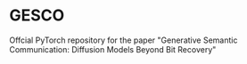 # GESCO
Offcial PyTorch repository for the paper "Generative Semantic Communication: Diffusion Models Beyond Bit Recovery"
